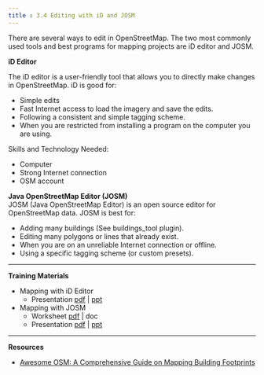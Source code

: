 ```yaml
---
title : 3.4 Editing with iD and JOSM
---
```

There are several ways to edit in OpenStreetMap. The two most commonly used tools and best programs for mapping projects are iD editor and JOSM.

**iD Editor**

The iD editor is a user-friendly tool that allows you to directly make changes in OpenStreetMap.
iD is good for:

* Simple edits
* Fast Internet access to load the imagery and save the edits.
* Following a consistent and simple tagging scheme.
* When you are restricted from installing a program on the computer you are using.

Skills and Technology Needed:

* Computer
* Strong Internet connection
* OSM account


**Java OpenStreetMap Editor (JOSM)**  
JOSM (Java OpenStreetMap Editor) is an open source editor for OpenStreetMap data. JOSM is best for:

* Adding many buildings (See buildings_tool plugin).
* Editing many polygons or lines that already exist.
* When you are on an unreliable Internet connection or offline.
* Using a specific tagging scheme (or custom presets).


***

**Training Materials** 

* Mapping with iD Editor
  * Presentation [pdf](https://drive.google.com/open?id=156Ey5WKHS7VEiQ4Bkn6Q0e5B7-7Dzicn) | [ppt](https://drive.google.com/open?id=147CRdJzxoAbQmO1RxqnEFePoKb7x7aMi)
* Mapping with JOSM 
  * Worksheet [pdf](https://drive.google.com/open?id=17vFsfGl6gyfUQ1QoQsHl7peTLPg5sI1P) | doc
  * Presentation [pdf](https://drive.google.com/open?id=1MgqqTj3Cmif41Qj6-Imjrq56tYQsThFh) | [ppt](https://drive.google.com/open?id=1qCSwxJqwhxOmuoNImjAFPtOXwUomwSOV)

***

**Resources** 

* [Awesome OSM: A Comprehensive Guide on Mapping Building Footprints](https://www.crs.org/our-work-overseas/research-publications/awesome-osm-comprehensive-guide-mapping-building-footprints) 

